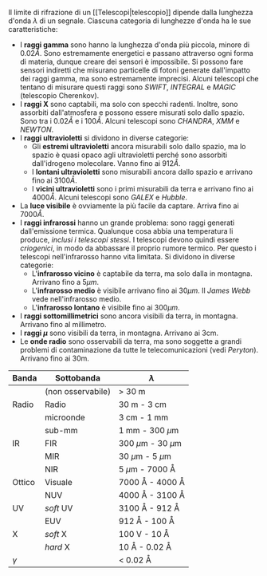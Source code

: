 Il limite di rifrazione di un [[Telescopi|telescopio]] dipende dalla lunghezza d'onda $\lambda$ di un segnale. Ciascuna categoria di lunghezze d'onda ha le sue caratteristiche:
- I **raggi gamma** sono hanno la lunghezza d'onda più piccola, minore di $0.02\mathring{A}$. Sono estremamente energetici e passano attraverso ogni forma di materia, dunque creare dei sensori è impossibile. Si possono fare sensori indiretti che misurano particelle di fotoni generate dall'impatto dei raggi gamma, ma sono estremamente imprecisi. Alcuni telescopi che tentano di misurare questi raggi sono *SWIFT*, *INTEGRAL* e *MAGIC* (telescopio Cherenkov).
- I **raggi X** sono captabili, ma solo con specchi radenti. Inoltre, sono assorbiti dall'atmosfera e possono essere misurati solo dallo spazio. Sono tra i $0.02\mathring{A}$ e i $100\mathring{A}$. Alcuni telescopi sono *CHANDRA*, *XMM* e *NEWTON*.
- I **raggi ultravioletti** si dividono in diverse categorie:
	- Gli **estremi ultravioletti** ancora misurabili solo dallo spazio, ma lo spazio è quasi opaco agli ultravioletti perché sono assorbiti dall'idrogeno molecolare. Vanno fino ai $912\mathring{A}$.
	- I **lontani ultravioletti** sono misurabili ancora dallo spazio e arrivano fino ai $3100\mathring{A}$.
	- I **vicini ultravioletti** sono i primi misurabili da terra e arrivano fino ai $4000\mathring{A}$. Alcuni telescopi sono *GALEX* e *Hubble*.
- La **luce visibile** è ovviamente la più facile da captare. Arriva fino ai $7000\mathring{A}$.
- I **raggi infrarossi** hanno un grande problema: sono raggi generati dall'emissione termica. Qualunque cosa abbia una temperatura li produce, *inclusi i telescopi stessi*. I telescopi devono quindi essere *criogenici*, in modo da abbassare il proprio rumore termico. Per questo i telescopi nell'infrarosso hanno vita limitata. Si dividono in diverse categorie:
	- L'**infrarosso vicino** è captabile da terra, ma solo dalla in montagna. Arrivano fino a $5\mu m$.
	- L'**infrarosso medio** è visibile arrivano fino ai $30\mu m$. Il *James Webb* vede nell'infrarosso medio.
	- L'**infrarosso lontano** è visibile fino ai $300\mu m$.
- I **raggi sottomillimetrici** sono ancora visibili da terra, in montagna. Arrivano fino al millimetro.
- I **raggi $\mu$** sono visibili da terra, in montagna. Arrivano ai 3cm.
- Le **onde radio** sono osservabili da terra, ma sono soggette a grandi problemi di contaminazione da tutte le telecomunicazioni (vedi *Peryton*). Arrivano fino ai 30m.

| Banda | Sottobanda | $\lambda$ |
| ---- | ---- | ---- |
|  | (non osservabile) | > 30 m |
| Radio | Radio | 30 m - 3 cm |
|  | microonde | 3 cm - 1 mm |
|  | sub-mm | 1 mm - 300 $\mu$m |
| IR | FIR | 300 $\mu$m - 30 $\mu$m |
|  | MIR | 30 $\mu$m - 5 $\mu$m |
|  | NIR | 5 $\mu$m - 7000 Å |
| Ottico | Visuale | 7000 Å - 4000 Å |
|  | NUV | 4000 Å - 3100 Å |
| UV | *soft* UV | 3100 Å - 912 Å |
|  | EUV | 912 Å - 100 Å |
| X | *soft* X | 100 V - 10 Å |
|  | *hard* X | 10 Å - 0.02 Å |
| $\gamma$ |  | < 0.02 Å |
